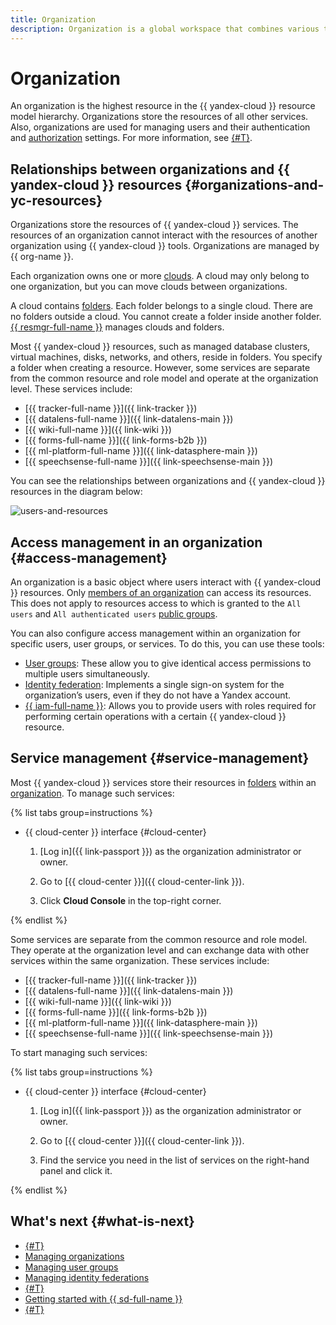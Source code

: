 ```yaml
---
title: Organization
description: Organization is a global workspace that combines various types of {{ yandex-cloud }} resources and enables users to work with them.
---
```


# Organization

An organization is the highest resource in the {{ yandex-cloud }} resource model hierarchy. Organizations store the resources of all other services. Also, organizations are used for managing users and their authentication and [authorization](#access-management) settings. For more information, see [{#T}](#organizations-and-yc-resources).

## Relationships between organizations and {{ yandex-cloud }} resources {#organizations-and-yc-resources}

Organizations store the resources of {{ yandex-cloud }} services. The resources of an organization cannot interact with the resources of another organization using {{ yandex-cloud }} tools. Organizations are managed by {{ org-name }}.

Each organization owns one or more [clouds](../../resource-manager/concepts/resources-hierarchy.md#cloud). A cloud may only belong to one organization, but you can move clouds between organizations.

A cloud contains [folders](../../resource-manager/concepts/resources-hierarchy.md#folder). Each folder belongs to a single cloud. There are no folders outside a cloud. You cannot create a folder inside another folder. [{{ resmgr-full-name }}](../../resource-manager/concepts/resources-hierarchy.md) manages clouds and folders.

Most {{ yandex-cloud }} resources, such as managed database clusters, virtual machines, disks, networks, and others, reside in folders. You specify a folder when creating a resource. However, some services are separate from the common resource and role model and operate at the organization level. These services include:

* [{{ tracker-full-name }}]({{ link-tracker }})
* [{{ datalens-full-name }}]({{ link-datalens-main }})
* [{{ wiki-full-name }}]({{ link-wiki }})
* [{{ forms-full-name }}]({{ link-forms-b2b }})
* [{{ ml-platform-full-name }}]({{ link-datasphere-main }})
* [{{ speechsense-full-name }}]({{ link-speechsense-main }})

You can see the relationships between organizations and {{ yandex-cloud }} resources in the diagram below:

![users-and-resources](../../_assets/overview/users-resources.svg "Users and resources hierarchy")

## Access management in an organization {#access-management}

An organization is a basic object where users interact with {{ yandex-cloud }} resources. Only [members of an organization](membership.md) can access its resources. This does not apply to resources access to which is granted to the `All users` and `All authenticated users` [public groups](../../iam/concepts/access-control/public-group.md).

You can also configure access management within an organization for specific users, user groups, or services. To do this, you can use these tools:

* [User groups](groups.md): These allow you to give identical access permissions to multiple users simultaneously.
* [Identity federation](add-federation.md): Implements a single sign-on system for the organization’s users, even if they do not have a Yandex account.
* [{{ iam-full-name }}](../../iam/concepts/index.md): Allows you to provide users with roles required for performing certain operations with a certain {{ yandex-cloud }} resource.

## Service management {#service-management}

Most {{ yandex-cloud }} services store their resources in [folders](../../resource-manager/concepts/resources-hierarchy.md#folder) within an [organization](organization.md). To manage such services:

{% list tabs group=instructions %}

- {{ cloud-center }} interface {#cloud-center}

  1. [Log in]({{ link-passport }}) as the organization administrator or owner.

  1. Go to [{{ cloud-center }}]({{ cloud-center-link }}).

  1. Click **Cloud Console** in the top-right corner.

{% endlist %}

Some services are separate from the common resource and role model. They operate at the organization level and can exchange data with other services within the same organization. These services include:

* [{{ tracker-full-name }}]({{ link-tracker }})
* [{{ datalens-full-name }}]({{ link-datalens-main }})
* [{{ wiki-full-name }}]({{ link-wiki }})
* [{{ forms-full-name }}]({{ link-forms-b2b }})
* [{{ ml-platform-full-name }}]({{ link-datasphere-main }})
* [{{ speechsense-full-name }}]({{ link-speechsense-main }})

To start managing such services:

{% list tabs group=instructions %}

- {{ cloud-center }} interface {#cloud-center}

  1. [Log in]({{ link-passport }}) as the organization administrator or owner.

  1. Go to [{{ cloud-center }}]({{ cloud-center-link }}).

  1. Find the service you need in the list of services on the right-hand panel and click it.      

{% endlist %}

## What's next {#what-is-next}

* [{#T}](membership.md)
* [Managing organizations](../operations/organizations-overview.md)
* [Managing user groups](../operations/manage-groups.md)
* [Managing identity federations](../operations/manage-federations.md)
* [{#T}](os-login.md)
* [Getting started with {{ sd-full-name }}](../../security-deck/quickstart-overview.md)
* [{#T}](../tutorials/user-group-access-control.md)
